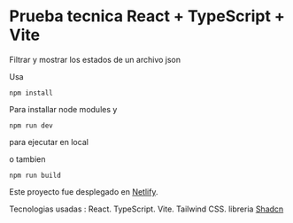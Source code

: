 # Prueba tecnica React + TypeScript + Vite
Filtrar y mostrar los estados de un archivo json


 

Usa

```
npm install 
```
Para installar node modules y

```
npm run dev 
```
para ejecutar en local

o tambien 
```
npm run build 
```

Este proyecto fue desplegado en [Netlify](https://prueba1tecnicaisrael.netlify.app).


Tecnologias usadas :
React.
TypeScript.
Vite.
Tailwind CSS.
libreria [Shadcn](https://ui.shadcn.com)
